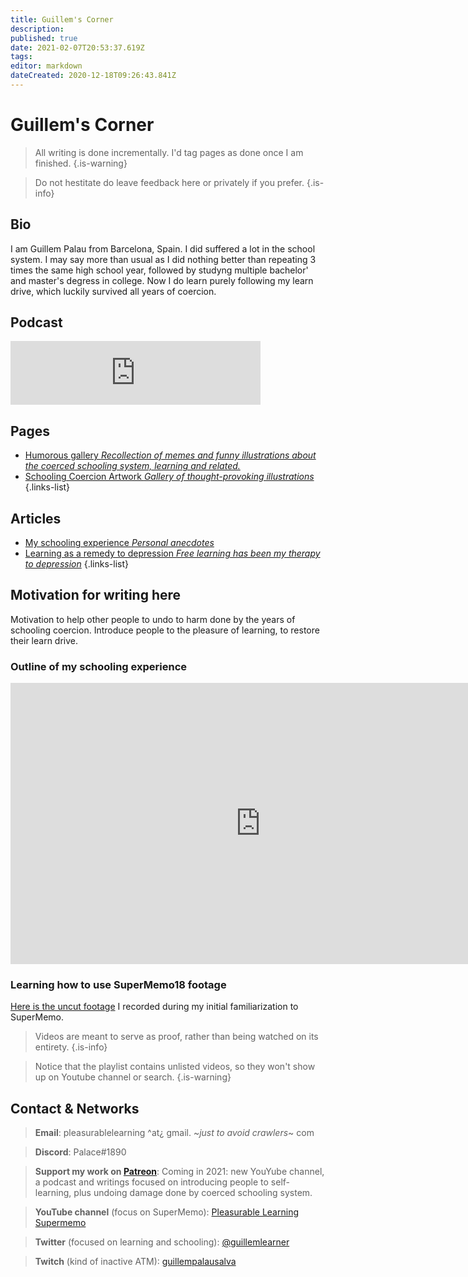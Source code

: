 ```yaml
---
title: Guillem's Corner
description: 
published: true
date: 2021-02-07T20:53:37.619Z
tags: 
editor: markdown
dateCreated: 2020-12-18T09:26:43.841Z
---
```


# Guillem's Corner

> All writing is done incrementally. I'd tag pages as done once I am finished.
{.is-warning}


> Do not hestitate do leave feedback here or privately if you prefer.
{.is-info}

## Bio
I am Guillem Palau from Barcelona, Spain. I did suffered a lot in the school system. I may say more than usual as I did nothing better than repeating 3 times the same high school year, followed by studyng multiple bachelor' and master's degress in college. Now I do learn purely following my learn drive, which luckily survived all years of coercion.


## Podcast

<iframe src="https://anchor.fm/pleasurable-learning/embed" height="102px" width="400px" frameborder="0" scrolling="no"></iframe>


## Pages
- [<span style="color: black;" class="mdi mdi-message-arrow-right-outline mr-1"></span> Humorous gallery *Recollection of memes and funny illustrations about the coerced schooling system, learning and related.*](/en/blogs/guillem/schooling-system-humor)
- [<span style="color: black;" class="mdi mdi-message-arrow-right-outline mr-1"></span> Schooling Coercion Artwork *Gallery of thought-provoking illustrations*](/en/blogs/guillem/schooling-coercion-artwork)
{.links-list}

## Articles
- [<span style="color: black;" class="mdi mdi-message-arrow-right-outline mr-1"></span> My schooling experience *Personal anecdotes*](/en/blogs/guillem/my-experience-in-the-school-system)
- [<span style="color: black;" class="mdi mdi-message-arrow-right-outline mr-1"></span> Learning as a remedy to depression *Free learning has been my therapy to depression*](/en/blogs/guillem/learning-as-a-remedy-to-depression)
{.links-list}


## Motivation for writing here
 Motivation to help other people to undo to harm done by the years of schooling coercion. Introduce people to the pleasure of learning, to restore their learn drive.




### Outline of my schooling experience


<iframe width="800" height="450" class="mt-4" src="https://www.youtube.com/embed/WzoEws4XPow" frameborder="0" allow="accelerometer; autoplay; clipboard-write; encrypted-media; gyroscope; picture-in-picture" allowfullscreen></iframe>


### Learning how to use SuperMemo18 footage
[Here is the uncut footage](
https://youtube.com/playlist?list=PLPw7ZTjtZfQYTXy4FuhJZBdQkNowSydbF) I recorded during my initial familiarization to SuperMemo.
> Videos are meant to serve as proof, rather than being watched on its entirety.
{.is-info}


> Notice that the playlist contains unlisted videos, so they won't show up on Youtube channel or search.
{.is-warning}

## Contact & Networks
> <b>Email</b>: pleasurablelearning ^at¿ gmail. ~*just to avoid crawlers*~ com

> <b>Discord</b>: Palace#1890

> <b>Support my work on [Patreon](https://www.patreon.com/pleasurable_learning)</b>: Coming in 2021: new YouYube channel, a podcast and writings focused on introducing people to self-learning, plus undoing damage done by coerced schooling system.

> <b>YouTube channel</b> (focus on SuperMemo): [Pleasurable Learning Supermemo](https://www.youtube.com/channel/UCus-Fyf-I-Le1vS4tfZ_GlA)

> <b>Twitter</b> (focused on learning and schooling): [@guillemlearner](https://twitter.com/guillemlearner)

> <b>Twitch</b> (kind of inactive ATM): [guillempalausalva](https://www.twitch.tv/guillempalausalva)